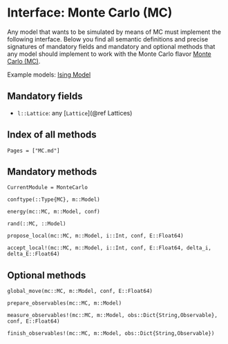 # Interface: Monte Carlo (MC)

Any model that wants to be simulated by means of MC must implement the following interface. Below you find all semantic definitions and precise signatures of mandatory fields and mandatory and optional methods that any model should implement to work with the Monte Carlo flavor [Monte Carlo (MC)](@ref).

Example models: [Ising Model](@ref)

## Mandatory fields

 * `l::Lattice`: any [`Lattice`](@ref Lattices)

## Index of all methods

```@index
Pages = ["MC.md"]
```

## Mandatory methods

```@meta
CurrentModule = MonteCarlo
```

```@docs
conftype(::Type{MC}, m::Model)
```

```@docs
energy(mc::MC, m::Model, conf)
```

```@docs
rand(::MC, ::Model)
```

```@docs
propose_local(mc::MC, m::Model, i::Int, conf, E::Float64)
```

```@docs
accept_local!(mc::MC, m::Model, i::Int, conf, E::Float64, delta_i, delta_E::Float64)
```

## Optional methods

```@docs
global_move(mc::MC, m::Model, conf, E::Float64)
```

```@docs
prepare_observables(mc::MC, m::Model)
```

```@docs
measure_observables!(mc::MC, m::Model, obs::Dict{String,Observable}, conf, E::Float64)
```

```@docs
finish_observables!(mc::MC, m::Model, obs::Dict{String,Observable})
```
